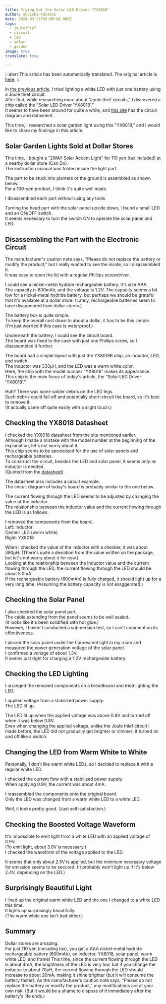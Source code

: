 ```yaml
---
title: Trying Out the Solar LED Driver "YX8018"
author: shuichi-takatsu
date: 2024-03-31T00:00:00.000Z
tags:
  - joulethief
  - circuit
  - led
  - solar
  - garden
image: true
translate: true

---
```


:::alert
This article has been automatically translated.
The original article is [here](https://developer.mamezou-tech.com/blogs/2024/03/31/solar-garden-light-by-joule-thief-circuit/).
:::



In [the previous article](/blogs/2024/03/21/light-up-led-by-joule-thief-circuit/), I tried lighting a white LED with just one battery using a Joule thief circuit.  
After that, while researching more about "Joule thief circuits," I discovered a chip called the "Solar LED Driver 'YX8018'."  
It seems to have been around for quite a while, and [this site](https://github.com/mcauser/YX8018-solar-led-driver) has the circuit diagram and datasheet.

This time, I researched a solar garden light using this "YX8018," and I would like to share my findings in this article.

## Solar Garden Lights Sold at Dollar Stores

This time, I bought a "2WAY Solar Accent Light" for 110 yen (tax included) at a nearby dollar store (Can Do).  
The instruction manual was folded inside the light part.  

The part to be stuck into planters or the ground is assembled as shown below.  
For a 100-yen product, I think it's quite well made.  

I disassembled each part without using any tools.  

Turning the head part with the solar panel upside down, I found a small LED and an ON/OFF switch.  
It seems necessary to turn the switch ON to operate the solar panel and LED.  

## Disassembling the Part with the Electronic Circuit

The manufacturer's caution note says, "Please do not replace the battery or modify the product," but I really wanted to see the inside, so I disassembled it.  
It was easy to open the lid with a regular Phillips screwdriver.  

I could see a nickel-metal hydride rechargeable battery. It's size AAA.  
The capacity is 600mAh, and the voltage is 1.2V. The capacity seems a bit low for a nickel-metal hydride battery, but perhaps we should be grateful that it's available at a dollar store. (Lately, rechargeable batteries seem to have disappeared from dollar stores.)

The battery box is quite simple.  
To keep the overall cost down to about a dollar, it has to be this simple.  
(I'm just worried if this case is waterproof.)

Underneath the battery, I could see the circuit board.  
The board was fixed to the case with just one Phillips screw, so I disassembled it further.  

The board had a simple layout with just the YX8018B chip, an inductor, LED, and switch.  
The inductor was 330μH, and the LED was a warm white color.  
Here, the chip with the model number "YX8018" makes its appearance.  
This chip is the main focus of today's article, the "Solar LED Driver 'YX8018'."  

Huh? There was some solder debris on the LED legs.  
Such debris could fall off and potentially short-circuit the board, so it's best to remove it.  
(It actually came off quite easily with a slight touch.)  

## Checking the YX8018 Datasheet

I checked the YX8018 datasheet from the site mentioned earlier.  
Although I made a mistake with the model number at the beginning of the explanation, let's not worry about it.  
This chip seems to be specialized for the use of solar panels and rechargeable batteries.  
To construct the circuit, besides the LED and solar panel, it seems only an inductor is needed.  
(Quoted from the [datasheet](https://github.com/mcauser/YX8018-solar-led-driver/blob/master/datasheets/YX8018-datasheet-2.pdf))  

The datasheet also includes a circuit example.  
The circuit diagram of today's board is probably similar to the one below.  

The current flowing through the LED seems to be adjusted by changing the value of the inductor.  
The relationship between the inductor value and the current flowing through the LED is as follows.  

I removed the components from the board.  
Left: Inductor  
Center: LED (warm white)  
Right: YX8018  

When I checked the value of the inductor with a checker, it was about 390μH. (There's quite a deviation from the value written on the package, but let's not worry about it for now.)  
Looking at the relationship between the inductor value and the current flowing through the LED, the current flowing through the LED should be about 5.0mA.  
If the rechargeable battery (600mAh) is fully charged, it should light up for a very long time. (Assuming the battery capacity is not exaggerated.)

## Checking the Solar Panel

I also checked the solar panel part.  
The cable extending from the panel seems to be well sealed.  
(It looks like it's been solidified with hot glue.)  
However, I haven't conducted a submersion test, so I can't comment on its effectiveness.  

I placed the solar panel under the fluorescent light in my room and measured the power generation voltage of the solar panel.  
I confirmed a voltage of about 1.3V.  
It seems just right for charging a 1.2V rechargeable battery.  

## Checking the LED Lighting

I arranged the removed components on a breadboard and tried lighting the LED.  

I applied voltage from a stabilized power supply.  
The LED lit up.  

The LED lit up when the applied voltage was above 0.9V and turned off when it was below 0.8V.  
Even when changing the applied voltage, unlike the Joule thief circuit I made before, the LED did not gradually get brighter or dimmer; it turned on and off like a switch.  

## Changing the LED from Warm White to White

Personally, I don't like warm white LEDs, so I decided to replace it with a regular white LED.  

I checked the current flow with a stabilized power supply.  
When applying 0.9V, the current was about 4mA.  

I reassembled the components onto the original board.  
Only the LED was changed from a warm white LED to a white LED.  

Well, it looks pretty good. (Just self-satisfaction.)

## Checking the Boosted Voltage Waveform

It's impossible to emit light from a white LED with an applied voltage of 0.9V.  
(To emit light, about 3.0V is necessary.)  
I checked the waveform of the voltage applied to the LED.  

It seems that only about 2.5V is applied, but the minimum necessary voltage for emission seems to be secured. (It probably won't light up if it's below 2.4V, depending on the LED.)

## Surprisingly Beautiful Light

I lined up the original warm white LED and the one I changed to a white LED this time.  
It lights up surprisingly beautifully.  
(The warm white one isn't bad either.)  

## Summary

Dollar stores are amazing.  
For just 110 yen (including tax), you get a AAA nickel-metal hydride rechargeable battery (600mAh), an inductor, YX8018, solar panel, warm white LED, and frame!
This time, since the current flowing through the LED is about 4mA, the brightness of the LED is very low, but if you change the inductor to about 70μH, the current flowing through the LED should increase to about 20mA, making it shine brighter (but it will consume the battery faster).
As the manufacturer's caution note says, "Please do not replace the battery or modify the product," any modifications are at your own risk.
(But it would be a shame to dispose of it immediately after the battery's life ends.)
